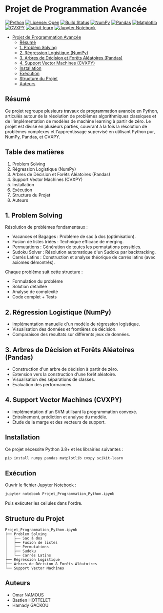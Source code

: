 
# Projet de Programmation Avancée

[![Python](https://img.shields.io/badge/python-3.8%2B-blue.svg)](https://www.python.org/downloads/)
[![License: Open](https://img.shields.io/badge/license-Open-lightgrey.svg)](#)
[![Build Status](https://img.shields.io/badge/build-passing-brightgreen.svg)](#)
[![NumPy](https://img.shields.io/badge/numpy-supported-orange.svg)](https://numpy.org/)
[![Pandas](https://img.shields.io/badge/pandas-supported-lightblue.svg)](https://pandas.pydata.org/)
[![Matplotlib](https://img.shields.io/badge/matplotlib-supported-yellow.svg)](https://matplotlib.org/)
[![CVXPY](https://img.shields.io/badge/cvxpy-supported-blue.svg)](https://www.cvxpy.org/en/stable/)
[![scikit-learn](https://img.shields.io/badge/scikit--learn-supported-green.svg)](https://scikit-learn.org/stable/)
[![Jupyter Notebook](https://img.shields.io/badge/jupyter-notebook-orange.svg)](https://jupyter.org/)


- [Projet de Programmation Avancée](#projet-de-programmation-avancée)
  - [Résumé](#résumé-)
  - [1. Problem Solving](#1-problem-solving)
  - [2. Régression Logistique (NumPy)](#2-régression-logistique-numpy)
  - [3. Arbres de Décision et Forêts Aléatoires (Pandas)](#3-arbres-de-décision-et-forêts-aléatoires-pandas)
  - [4. Support Vector Machines (CVXPY)](#4-support-vector-machines-cvxpy)
  - [Installation](#installation)
  - [Exécution](#exécution)
  - [Structure du Projet](#structure-du-projet)
  - [Auteurs](#auteurs)


## Résumé 
Ce projet regroupe plusieurs travaux de programmation avancée en Python, articulés autour de la résolution de problèmes algorithmiques classiques et de l'implémentation de modèles de machine learning à partir de zéro.
Le projet est divisé en plusieurs parties, couvrant à la fois la résolution de problèmes complexes et l'apprentissage supervisé en utilisant Python pur, NumPy, Pandas, et CVXPY.

## Table des matières
1. Problem Solving
2. Régression Logistique (NumPy)
3. Arbres de Décision et Forêts Aléatoires (Pandas)
4. Support Vector Machines (CVXPY)
5. Installation
6. Exécution
7. Structure du Projet
8. Auteurs

## 1. Problem Solving
Résolution de problèmes fondamentaux :

- Vacances et Bagages : Problème de sac à dos (optimisation).
- Fusion de listes triées : Technique efficace de merging.
- Permutations : Génération de toutes les permutations possibles.
- Sudoku Solver : Résolution automatique d'un Sudoku par backtracking.
- Carrés Latins : Construction et analyse théorique de carrés latins (avec axiomes démontrés).

Chaque problème suit cette structure :

- Formulation du problème
- Solution détaillée
- Analyse de complexité
- Code complet + Tests

## 2. Régression Logistique (NumPy)
- Implémentation manuelle d'un modèle de régression logistique.
- Visualisation des données et frontières de décision.
- Comparaison des résultats sur différents jeux de données.

## 3. Arbres de Décision et Forêts Aléatoires (Pandas)
- Construction d'un arbre de décision à partir de zéro.
- Extension vers la construction d'une forêt aléatoire.
- Visualisation des séparations de classes.
- Évaluation des performances.

## 4. Support Vector Machines (CVXPY)
- Implémentation d'un SVM utilisant la programmation convexe.
- Entraînement, prédiction et analyse du modèle.
- Étude de la marge et des vecteurs de support.

## Installation
Ce projet nécessite Python 3.8+ et les librairies suivantes :

```bash
pip install numpy pandas matplotlib cvxpy scikit-learn
```

## Exécution
Ouvrir le fichier Jupyter Notebook :

```bash
jupyter notebook Projet_Programmation_Python.ipynb
```

Puis exécuter les cellules dans l'ordre.

## Structure du Projet
```text
Projet_Programmation_Python.ipynb
├── Problem Solving
│   ├── Sac à dos
│   ├── Fusion de listes
│   ├── Permutations
│   ├── Sudoku
│   └── Carrés Latins
├── Régression Logistique
├── Arbres de Décision & Forêts Aléatoires
└── Support Vector Machines
```

## Auteurs 

- Omar NAMOUS
- Bastien HOTTELET
- Hamady GACKOU

